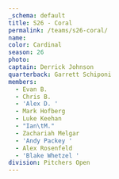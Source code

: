 ```yaml
---
_schema: default
title: S26 - Coral
permalink: /teams/s26-coral/
name:
color: Cardinal
season: 26
photo:
captain: Derrick Johnson
quarterback: Garrett Schiponi
members:
  - Evan B.
  - Chris B.
  - 'Alex D. '
  - Mark Hofberg
  - Luke Keehan
  - "Ian\tM."
  - Zachariah Melgar
  - 'Andy Packey '
  - Alex Rosenfeld
  - 'Blake Whetzel '
division: Pitchers Open
---
```

